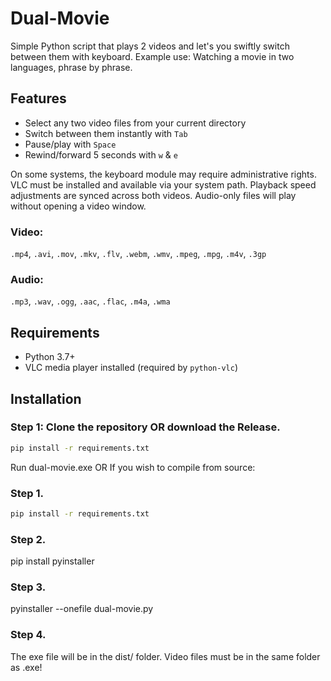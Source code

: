 # Dual-Movie
Simple Python script that plays 2 videos and let's you swiftly switch between them with keyboard.
Example use: 
Watching a movie in two languages, phrase by phrase.

## Features
- Select any two video files from your current directory
- Switch between them instantly with `Tab`
- Pause/play with `Space`
- Rewind/forward 5 seconds with `w` & `e`

On some systems, the keyboard module may require administrative rights.
VLC must be installed and available via your system path.
Playback speed adjustments are synced across both videos.
Audio-only files will play without opening a video window.

### Video:
`.mp4`, `.avi`, `.mov`, `.mkv`, `.flv`, `.webm`, `.wmv`, `.mpeg`, `.mpg`, `.m4v`, `.3gp`

### Audio:
`.mp3`, `.wav`, `.ogg`, `.aac`, `.flac`, `.m4a`, `.wma`

## Requirements
- Python 3.7+
- VLC media player installed (required by `python-vlc`)

## Installation

### Step 1: Clone the repository OR download the Release.
```bash
pip install -r requirements.txt
```

Run dual-movie.exe
OR
If you wish to compile from source:

### Step 1.
```bash
pip install -r requirements.txt
```
### Step 2.
pip install pyinstaller

### Step 3.
pyinstaller --onefile dual-movie.py

### Step 4.
The exe file will be in the dist/ folder. 
Video files must be in the same folder as .exe!

